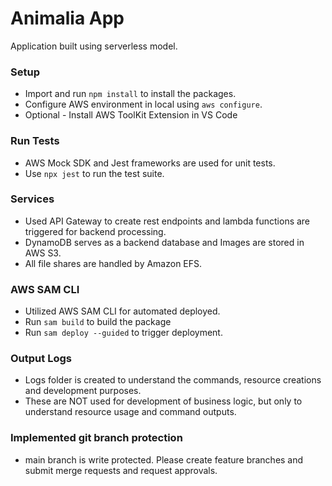 # Animalia App

Application built using serverless model. 

### Setup
* Import and run ```npm install``` to install the packages.
* Configure AWS environment in local using ```aws configure```.
* Optional - Install AWS ToolKit Extension in VS Code

### Run Tests
* AWS Mock SDK and Jest frameworks are used for unit tests.
* Use ```npx jest``` to run the test suite. 

### Services
* Used API Gateway to create rest endpoints and lambda functions are triggered for backend processing.
* DynamoDB serves as a backend database and Images are stored in AWS S3.
* All file shares are handled by Amazon EFS.

### AWS SAM CLI
* Utilized AWS SAM CLI for automated deployed.
* Run ```sam build``` to build the package
* Run ```sam deploy --guided``` to trigger deployment.

### Output Logs
* Logs folder is created to understand the commands, resource creations and development purposes. 
* These are NOT used for development of business logic, but only to understand resource usage and command outputs.

### Implemented git branch protection
* main branch is write protected. Please create feature branches and submit merge requests and request approvals.